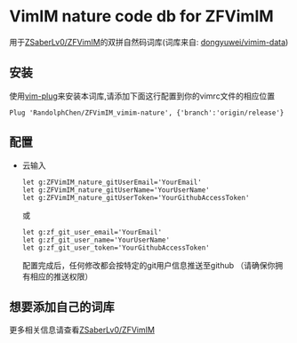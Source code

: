 # VimIM nature code db for ZFVimIM

用于[ZSaberLv0/ZFVimIM](https://github.com/ZSaberLv0/ZFVimIM)的双拼自然码词库(词库来自: [dongyuwei/vimim-data](https://github.com/dongyuwei/vimim-data))

## 安装

使用[vim-plug](https://github.com/junegunn/vim-plug)来安装本词库,请添加下面这行配置到你的vimrc文件的相应位置

```
Plug 'RandolphChen/ZFVimIM_vimim-nature', {'branch':'origin/release'}
```

## 配置

* 云输入

    ```
    let g:ZFVimIM_nature_gitUserEmail='YourEmail'
    let g:ZFVimIM_nature_gitUserName='YourUserName'
    let g:ZFVimIM_nature_gitUserToken='YourGithubAccessToken'
    ```

    或

    ```
    let g:zf_git_user_email='YourEmail'
    let g:zf_git_user_name='YourUserName'
    let g:zf_git_user_token='YourGithubAccessToken'
    ```

	配置完成后，任何修改都会按特定的git用户信息推送至github
	（请确保你拥有相应的推送权限）

## 想要添加自己的词库

更多相关信息请查看[ZSaberLv0/ZFVimIM](https://github.com/ZSaberLv0/ZFVimIM#make-your-own-db)
